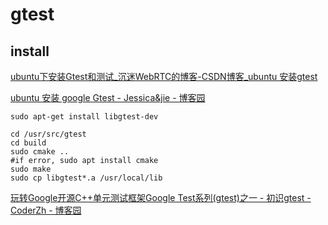 # gtest

## install

[ubuntu下安装Gtest和测试\_沉迷WebRTC的博客\-CSDN博客\_ubuntu 安装gtest](https://blog.csdn.net/Swallow_he/article/details/120065786)

[ubuntu 安装 google Gtest \- Jessica&jie \- 博客园](https://www.cnblogs.com/jessica-jie/p/6704388.html)

```shell
sudo apt-get install libgtest-dev

cd /usr/src/gtest
cd build
sudo cmake ..
#if error, sudo apt install cmake
sudo make
sudo cp libgtest*.a /usr/local/lib
```

[玩转Google开源C\+\+单元测试框架Google Test系列\(gtest\)之一 \- 初识gtest \- CoderZh \- 博客园](https://www.cnblogs.com/coderzh/archive/2009/04/06/1426758.html)

